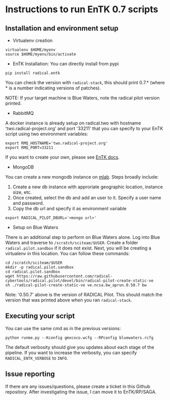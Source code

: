 # Instructions to run EnTK 0.7 scripts

## Installation and environment setup

* Virtualenv creation

```
virtualenv $HOME/myenv
source $HOME/myenv/bin/activate
```

* EnTK Installation: You can directly install from pypi

```
pip install radical.entk
```

You can check the version with ```radical-stack```, this
should print 0.7.* (where * is a number indicating versions
of patches).

NOTE: If your target machine is Blue Waters, note the radical
pilot version printed.

* RabbitMQ

A docker instance is already setup on radical.two with
hostname 'two.radical-project.org' and port '33211' that
you can specify to your EnTK script using two environment
variables:

```
export RMQ_HOSTNAME='two.radical-project.org'
export RMQ_PORT=33211
```

If you want to create your own, please see [EnTK docs](https://radicalentk.readthedocs.io/en/latest/install.html#installing-rabbitmq).

* MongoDB

You can create a new mongodb instance on [mlab](https://mlab.com/).
Steps broadly include:

1. Create a new db instance with approriate geographic location,
instance size, etc.
2. Once created, select the db and add an user to it. Specify
a user name and password.
3. Copy the db url and specify it as environment variable

```
export RADICAL_PILOT_DBURL='<mongo url>'
```

* Setup on Blue Waters

There is an additional step to perform on Blue Waters alone.
Log into Blue Waters and traverse to ```/scratch/sciteam/$USER```.
Create a folder ```radical.pilot.sandbox``` if it does not exist.
Next, you will be creating a virtualenv in this location. You
can follow these commands:

```
cd /scratch/sciteam/$USER
mkdir -p radical.pilot.sandbox
cd radical.pilot.sandbox
wget https://raw.githubusercontent.com/radical-cybertools/radical.pilot/devel/bin/radical-pilot-create-static-ve
sh ./radical-pilot-create-static-ve ve.ncsa.bw_aprun.0.50.7 bw
```

Note: '0.50.7' above is the version of RADICAL Pilot. This should
match the version that was printed above when you ran 
```radical-stack```.

## Executing your script

You can use the same cmd as in the previous versions:

```
python runme.py --Kconfig gmxcoco.wcfg --RPconfig bluewaters.rcfg
```

The default verbosity should give you updates about each stage of the
pipeline. If you want to increase the verbosity, you can specify
```RADICAL_ENTK_VERBOSE``` to ```INFO```.

## Issue reporting

If there are any issues/questions, please create a ticket in this 
Github repository. After investigating the issue, I can move it to
EnTK/RP/SAGA.